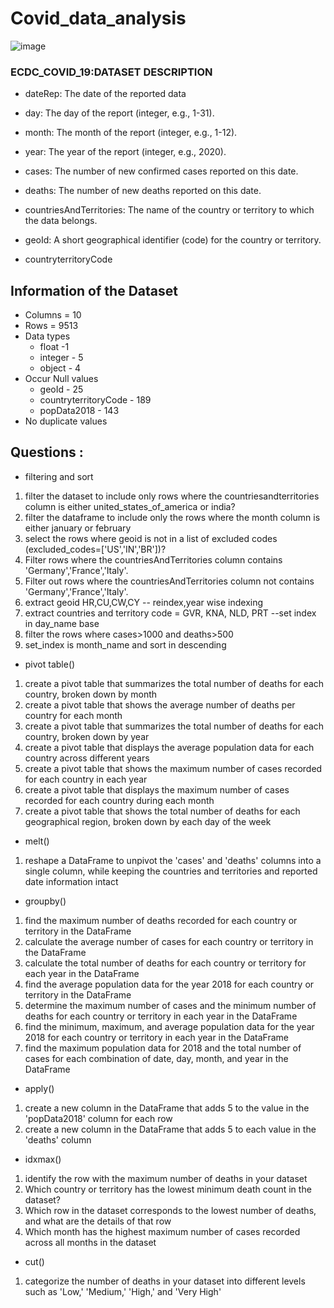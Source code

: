 # Covid_data_analysis
![image](https://github.com/user-attachments/assets/64be24a5-b1a5-43d7-9eb7-593ad4b4f03b)

### ECDC_COVID_19:DATASET DESCRIPTION

* dateRep: The date of the reported data

* day: The day of the report (integer, e.g., 1-31).

* month: The month of the report (integer, e.g., 1-12).

* year: The year of the report (integer, e.g., 2020).

* cases: The number of new confirmed cases reported on this date.

* deaths: The number of new deaths reported on this date.

* countriesAndTerritories: The name of the country or territory to which the data belongs.

* geoId: A short geographical identifier (code) for the country or territory.

* countryterritoryCode
  
## Information of the Dataset

* Columns = 10
* Rows = 9513
* Data types
    - float -1
    - integer - 5
    - object - 4
* Occur Null values
    - geoId - 25
    - countryterritoryCode - 189
    - popData2018 - 143
* No duplicate values

## Questions :
* filtering and sort
1) filter the dataset to include only rows where the countriesandterritories column is either united_states_of_america or india?
2) filter the dataframe to include only the rows where the month column is either january or february
3) select the rows where geoid is not in a list of excluded codes (excluded_codes=['US','IN','BR'])?
4) Filter rows where the countriesAndTerritories column contains 'Germany','France','Italy'.
5) Filter out rows where the countriesAndTerritories column not contains 'Germany','France','Italy'.
6) extract geoid HR,CU,CW,CY -- reindex,year wise indexing
7) extract countries and territory code = GVR, KNA, NLD, PRT --set index in day_name base
8) filter the rows where cases>1000 and deaths>500
9) set_index is month_name and sort in descending
* pivot table()
1) create a pivot table that summarizes the total number of deaths for each country, broken down by month
2) create a pivot table that shows the average number of deaths per country for each month
3)  create a pivot table that summarizes the total number of deaths for each country, broken down by year
4)  create a pivot table that displays the average population data for each country across different years
5)  create a pivot table that shows the maximum number of cases recorded for each country in each year
6)  create a pivot table that displays the maximum number of cases recorded for each country during each month
7)  create a pivot table that shows the total number of deaths for each geographical region, broken down by each day of the week
* melt()
1)  reshape a DataFrame to unpivot the 'cases' and 'deaths' columns into a single column, while keeping the countries and territories and reported date information intact
* groupby()
1)  find the maximum number of deaths recorded for each country or territory in the DataFrame
2)  calculate the average number of cases for each country or territory in the DataFrame
3)  calculate the total number of deaths for each country or territory for each year in the DataFrame
4)  find the average population data for the year 2018 for each country or territory in the DataFrame
5)  determine the maximum number of cases and the minimum number of deaths for each country or territory in each year in the DataFrame
6)  find the minimum, maximum, and average population data for the year 2018 for each country or territory in each year in the DataFrame
7)  find the maximum population data for 2018 and the total number of cases for each combination of date, day, month, and year in the DataFrame
* apply()
1)  create a new column in the DataFrame that adds 5 to the value in the 'popData2018' column for each row
2)  create a new column in the DataFrame that adds 5 to each value in the 'deaths' column
* idxmax()
1)   identify the row with the maximum number of deaths in your dataset
2)   Which country or territory has the lowest minimum death count in the dataset?
3)   Which row in the dataset corresponds to the lowest number of deaths, and what are the details of that row
4)   Which month has the highest maximum number of cases recorded across all months in the dataset
* cut()
1)   categorize the number of deaths in your dataset into different levels such as 'Low,' 'Medium,' 'High,' and 'Very High'

   
